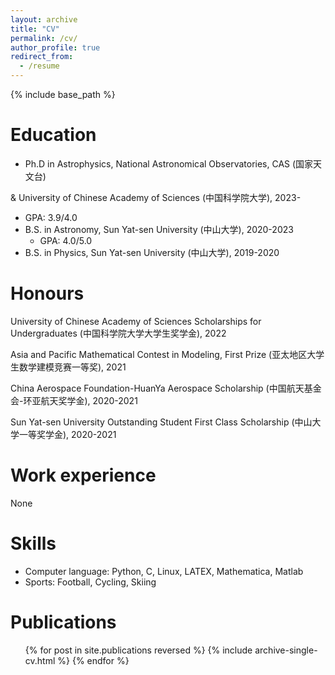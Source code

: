 ```yaml
---
layout: archive
title: "CV"
permalink: /cv/
author_profile: true
redirect_from:
  - /resume
---
```


{% include base_path %}

Education
======
* Ph.D in Astrophysics, National Astronomical Observatories, CAS (国家天文台)

& University of Chinese Academy of Sciences (中国科学院大学), 2023-
  * GPA: 3.9/4.0 
* B.S. in Astronomy, Sun Yat-sen University (中山大学), 2020-2023
  * GPA: 4.0/5.0   
* B.S. in Physics, Sun Yat-sen University (中山大学), 2019-2020

Honours
======
University of Chinese Academy of Sciences Scholarships for Undergraduates (中国科学院大学大学生奖学金), 2022

Asia and Pacific Mathematical Contest in Modeling, First Prize (亚太地区大学生数学建模竞赛一等奖), 2021

China Aerospace Foundation-HuanYa Aerospace Scholarship (中国航天基金会-环亚航天奖学金), 2020-2021

Sun Yat-sen University Outstanding Student First Class Scholarship (中山大学一等奖学金), 2020-2021

  
Work experience
======
None
  
Skills
======
* Computer language: Python, C, Linux, LATEX, Mathematica, Matlab
* Sports: Football, Cycling, Skiing

Publications
======
  <ul>{% for post in site.publications reversed %}
    {% include archive-single-cv.html %}
  {% endfor %}</ul>
  

